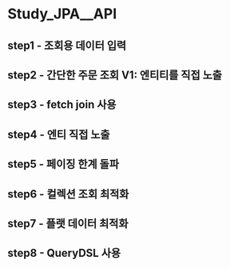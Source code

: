 # Study_JPA__API

## step1 - 조회용 데이터 입력
## step2 - 간단한 주문 조회 V1: 엔티티를 직접 노출
## step3 - fetch join 사용
## step4 - 엔티 직접 노출
## step5 - 페이징 한계 돌파
## step6 - 컬렉션 조회 최적화
## step7 - 플랫 데이터 최적화
## step8 - QueryDSL 사용
